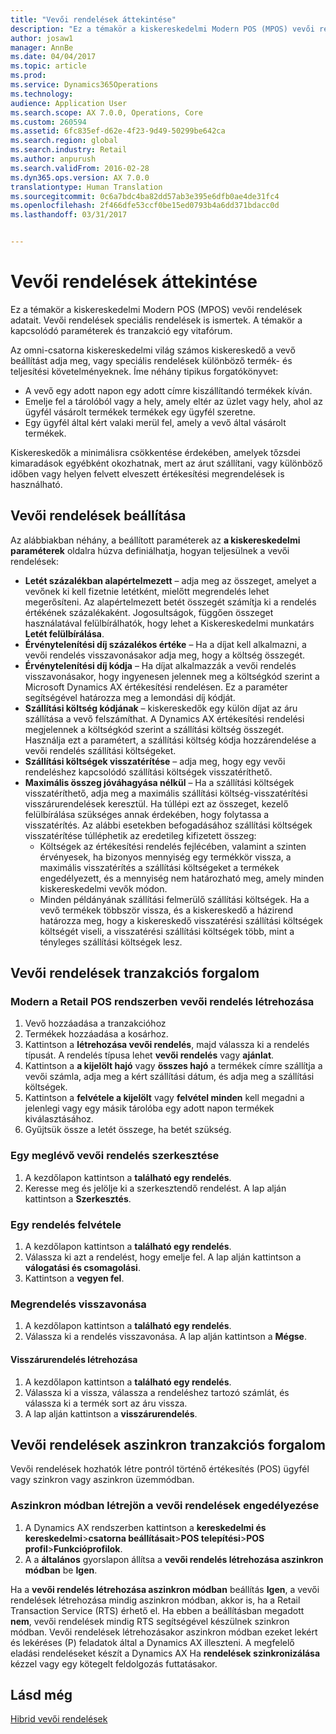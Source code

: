```yaml
---
title: "Vevői rendelések áttekintése"
description: "Ez a témakör a kiskereskedelmi Modern POS (MPOS) vevői rendelések adatait. Vevői rendelések speciális rendelések is ismertek. A témakör a kapcsolódó paraméterek és tranzakció egy vitafórum."
author: josaw1
manager: AnnBe
ms.date: 04/04/2017
ms.topic: article
ms.prod: 
ms.service: Dynamics365Operations
ms.technology: 
audience: Application User
ms.search.scope: AX 7.0.0, Operations, Core
ms.custom: 260594
ms.assetid: 6fc835ef-d62e-4f23-9d49-50299be642ca
ms.search.region: global
ms.search.industry: Retail
ms.author: anpurush
ms.search.validFrom: 2016-02-28
ms.dyn365.ops.version: AX 7.0.0
translationtype: Human Translation
ms.sourcegitcommit: 0c6a7bdc4ba82dd57ab3e395e6dfb0ae4de31fc4
ms.openlocfilehash: 2f466dfe53ccf0be15ed0793b4a6dd371bdacc0d
ms.lasthandoff: 03/31/2017


---
```


# <a name="customer-orders-overview"></a>Vevői rendelések áttekintése

Ez a témakör a kiskereskedelmi Modern POS (MPOS) vevői rendelések adatait. Vevői rendelések speciális rendelések is ismertek. A témakör a kapcsolódó paraméterek és tranzakció egy vitafórum.

Az omni-csatorna kiskereskedelmi világ számos kiskereskedő a vevő beállítást adja meg, vagy speciális rendelések különböző termék- és teljesítési követelményeknek. Íme néhány tipikus forgatókönyvet:

-   A vevő egy adott napon egy adott címre kiszállítandó termékek kíván.
-   Emelje fel a tárolóból vagy a hely, amely eltér az üzlet vagy hely, ahol az ügyfél vásárolt termékek termékek egy ügyfél szeretne.
-   Egy ügyfél által kért valaki merül fel, amely a vevő által vásárolt termékek.

Kiskereskedők a minimálisra csökkentése érdekében, amelyek tőzsdei kimaradások egyébként okozhatnak, mert az árut szállítani, vagy különböző időben vagy helyen felvett elveszett értékesítési megrendelések is használható.

## <a name="set-up-customer-orders"></a>Vevői rendelések beállítása
Az alábbiakban néhány, a beállított paraméterek az **a kiskereskedelmi paraméterek** oldalra húzva definiálhatja, hogyan teljesülnek a vevői rendelések:

-   **Letét százalékban alapértelmezett** – adja meg az összeget, amelyet a vevőnek ki kell fizetnie letétként, mielőtt megrendelés lehet megerősíteni. Az alapértelmezett betét összegét számítja ki a rendelés értékének százalékaként. Jogosultságok, függően összeget használatával felülbírálhatók, hogy lehet a Kiskereskedelmi munkatárs **Letét felülbírálása**.
-   **Érvénytelenítési díj százalékos értéke** – Ha a díjat kell alkalmazni, a vevői rendelés visszavonásakor adja meg, hogy a költség összegét.
-   **Érvénytelenítési díj kódja** – Ha díjat alkalmazzák a vevői rendelés visszavonásakor, hogy ingyenesen jelennek meg a költségkód szerint a Microsoft Dynamics AX értékesítési rendelésen. Ez a paraméter segítségével határozza meg a lemondási díj kódját.
-   **Szállítási költség kódjának** – kiskereskedők egy külön díjat az áru szállítása a vevő felszámíthat. A Dynamics AX értékesítési rendelési megjelennek a költségkód szerint a szállítási költség összegét. Használja ezt a paramétert, a szállítási költség kódja hozzárendelése a vevői rendelés szállítási költségeket.
-   **Szállítási költségek visszatérítése** – adja meg, hogy egy vevői rendeléshez kapcsolódó szállítási költségek visszatéríthető.
-   **Maximális összeg jóváhagyása nélkül** – Ha a szállítási költségek visszatéríthető, adja meg a maximális szállítási költség-visszatérítési visszárurendelések keresztül. Ha túllépi ezt az összeget, kezelő felülbírálása szükséges annak érdekében, hogy folytassa a visszatérítés. Az alábbi esetekben befogadásához szállítási költségek visszatérítése túlléphetik az eredetileg kifizetett összeg:
    -   Költségek az értékesítési rendelés fejlécében, valamint a szinten érvényesek, ha bizonyos mennyiség egy termékkör vissza, a maximális visszatérítés a szállítási költségeket a termékek engedélyezett, és a mennyiség nem határozható meg, amely minden kiskereskedelmi vevők módon.
    -   Minden példányának szállítási felmerülő szállítási költségek. Ha a vevő termékek többször vissza, és a kiskereskedő a házirend határozza meg, hogy a kiskereskedő visszatérési szállítási költségek költségét viseli, a visszatérési szállítási költségek több, mint a tényleges szállítási költségek lesz.

## <a name="transaction-flow-for-customer-orders"></a>Vevői rendelések tranzakciós forgalom
### <a name="create-a-customer-order-in-retail-modern-pos"></a>Modern a Retail POS rendszerben vevői rendelés létrehozása

1.  Vevő hozzáadása a tranzakcióhoz
2.  Termékek hozzáadása a kosárhoz.
3.  Kattintson a **létrehozása vevői rendelés**, majd válassza ki a rendelés típusát. A rendelés típusa lehet **vevői rendelés** vagy **ajánlat**.
4.  Kattintson a **a kijelölt hajó** vagy **összes hajó** a termékek címre szállítja a vevői számla, adja meg a kért szállítási dátum, és adja meg a szállítási költségek.
5.  Kattintson a **felvétele a kijelölt** vagy **felvétel minden** kell megadni a jelenlegi vagy egy másik tárolóba egy adott napon termékek kiválasztásához.
6.  Gyűjtsük össze a letét összege, ha betét szükség.

### <a name="edit-an-existing-customer-order"></a>Egy meglévő vevői rendelés szerkesztése

1.  A kezdőlapon kattintson a **található egy rendelés**.
2.  Keresse meg és jelölje ki a szerkesztendő rendelést. A lap alján kattintson a **Szerkesztés**.

### <a name="pick-up-an-order"></a>Egy rendelés felvétele

1.  A kezdőlapon kattintson a **található egy rendelés**.
2.  Válassza ki azt a rendelést, hogy emelje fel. A lap alján kattintson a **válogatási és csomagolási**.
3.  Kattintson a **vegyen fel**.

### <a name="cancel-an-order"></a>Megrendelés visszavonása

1.  A kezdőlapon kattintson a **található egy rendelés**.
2.  Válassza ki a rendelés visszavonása. A lap alján kattintson a **Mégse**.

#### <a name="create-a-return-order"></a>Visszárurendelés létrehozása

1.  A kezdőlapon kattintson a **található egy rendelés**.
2.  Válassza ki a vissza, válassza a rendeléshez tartozó számlát, és válassza ki a termék sort az áru vissza.
3.  A lap alján kattintson a **visszárurendelés**.

## <a name="asynchronous-transaction-flow-for-customer-orders"></a>Vevői rendelések aszinkron tranzakciós forgalom
Vevői rendelések hozhatók létre pontról történő értékesítés (POS) ügyfél vagy szinkron vagy aszinkron üzemmódban.

### <a name="enable-customer-orders-to-be-created-in-asynchronous-mode"></a>Aszinkron módban létrejön a vevői rendelések engedélyezése

1.  A Dynamics AX rendszerben kattintson a **kereskedelmi és kereskedelmi**&gt;**csatorna beállításait**&gt;**POS telepítési**&gt;**POS profil**&gt;**Funkcióprofilok**.
2.  A a **általános** gyorslapon állítsa a **vevői rendelés létrehozása aszinkron módban** be **Igen**.

Ha a **vevői rendelés létrehozása aszinkron módban** beállítás **Igen**, a vevői rendelések létrehozása mindig aszinkron módban, akkor is, ha a Retail Transaction Service (RTS) érhető el. Ha ebben a beállításban megadott **nem**, vevői rendelések mindig RTS segítségével készülnek szinkron módban. Vevői rendelések létrehozásakor aszinkron módban ezeket lekért és lekéréses (P) feladatok által a Dynamics AX illeszteni. A megfelelő eladási rendeléseket készít a Dynamics AX Ha **rendelések szinkronizálása** kézzel vagy egy kötegelt feldolgozás futtatásakor.

<a name="see-also"></a>Lásd még
--------

[Hibrid vevői rendelések](hybrid-customer-orders.md)


